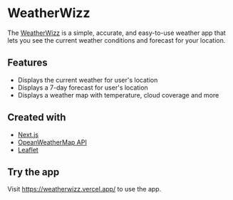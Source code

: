 # WeatherWizz

The [WeatherWizz](https://weatherwizz.vercel.app/) is a simple, accurate, and easy-to-use weather app that lets you see the current weather conditions and forecast for your location.

## Features

- Displays the current weather for user's location
- Displays a 7-day forecast for user's location
- Displays a weather map with temperature, cloud coverage and more

## Created with

- [Next.js](https://nextjs.org/)
- [OpeanWeatherMap API](https://openweathermap.org/api)
- [Leaflet](https://leafletjs.com/)

## Try the app

Visit https://weatherwizz.vercel.app/ to use the app.
